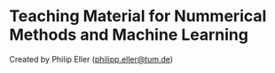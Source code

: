 # Teaching Material for Nummerical Methods and Machine Learning

Created by Philip Eller (philipp.eller@tum.de)

